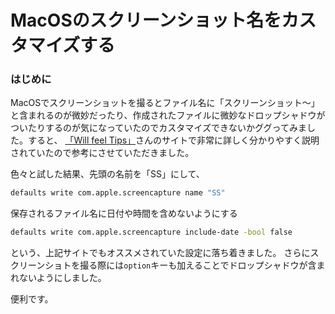 # MacOSのスクリーンショット名をカスタマイズする
<!-- date:2017-10-15 09:00:00 -->

### はじめに
MacOSでスクリーンショットを撮るとファイル名に「スクリーンショット〜」と含まれるのが微妙だったり、作成されたファイルに微妙なドロップシャドウがついたりするのが気になっていたのでカスタマイズできないかググってみました。すると、
[「Will feel Tips」](http://ichitaso.com/mac/tips-for-os-x-screenshot/)さんのサイトで非常に詳しく分かりやすく説明されていたので参考にさせていただきました。

色々と試した結果、先頭の名前を「SS」にして、
```bash
defaults write com.apple.screencapture name "SS"
```

保存されるファイル名に日付や時間を含めないようにする
```bash
defaults write com.apple.screencapture include-date -bool false
```

という、上記サイトでもオススメされていた設定に落ち着きました。
さらにスクリーンショトを撮る際には`option`キーも加えることでドロップシャドウが含まれないようにしました。

便利です。
